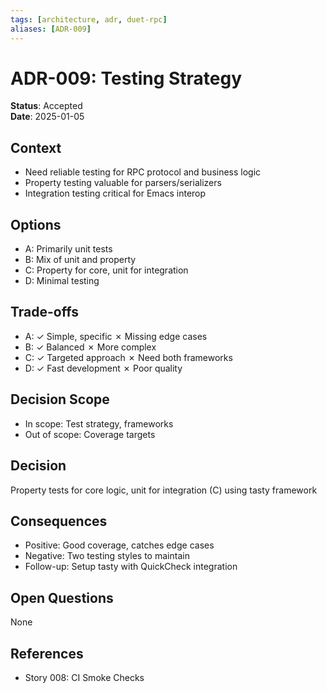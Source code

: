 ```yaml
---
tags: [architecture, adr, duet-rpc]
aliases: [ADR-009]
---
```


# ADR-009: Testing Strategy

**Status**: Accepted  
**Date**: 2025-01-05

## Context
- Need reliable testing for RPC protocol and business logic
- Property testing valuable for parsers/serializers
- Integration testing critical for Emacs interop

## Options
- A: Primarily unit tests
- B: Mix of unit and property
- C: Property for core, unit for integration
- D: Minimal testing

## Trade-offs
- A: ✓ Simple, specific ✗ Missing edge cases
- B: ✓ Balanced ✗ More complex
- C: ✓ Targeted approach ✗ Need both frameworks
- D: ✓ Fast development ✗ Poor quality

## Decision Scope
- In scope: Test strategy, frameworks
- Out of scope: Coverage targets

## Decision
Property tests for core logic, unit for integration (C) using tasty framework

## Consequences
- Positive: Good coverage, catches edge cases
- Negative: Two testing styles to maintain
- Follow-up: Setup tasty with QuickCheck integration

## Open Questions
None

## References
- Story 008: CI Smoke Checks

